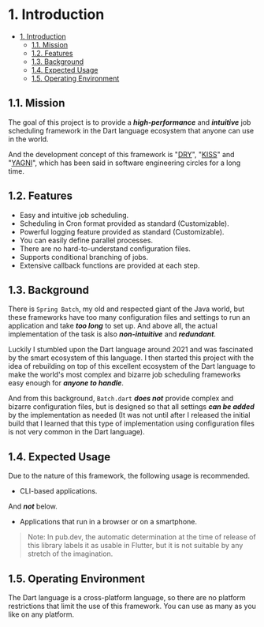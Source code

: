 # 1. Introduction

<!-- TOC -->

- [1. Introduction](#1-introduction)
  - [1.1. Mission](#11-mission)
  - [1.2. Features](#12-features)
  - [1.3. Background](#13-background)
  - [1.4. Expected Usage](#14-expected-usage)
  - [1.5. Operating Environment](#15-operating-environment)

<!-- /TOC -->

## 1.1. Mission

The goal of this project is to provide a **_high-performance_** and **_intuitive_** job scheduling framework in the Dart language ecosystem that anyone can use in the world.

And the development concept of this framework is "[DRY](https://en.wikipedia.org/wiki/Don%27t_repeat_yourself)", "[KISS](https://en.wikipedia.org/wiki/KISS_principle)" and "[YAGNI](https://en.wikipedia.org/wiki/You_aren%27t_gonna_need_it)", which has been said in software engineering circles for a long time.

## 1.2. Features

- Easy and intuitive job scheduling.
- Scheduling in Cron format provided as standard (Customizable).
- Powerful logging feature provided as standard (Customizable).
- You can easily define parallel processes.
- There are no hard-to-understand configuration files.
- Supports conditional branching of jobs.
- Extensive callback functions are provided at each step.

## 1.3. Background

There is `Spring Batch`, my old and respected giant of the Java world, but these frameworks have too many configuration files and settings to run an application and take **_too long_** to set up. And above all, the actual implementation of the task is also **_non-intuitive_** and **_redundant_**.

Luckily I stumbled upon the Dart language around 2021 and was fascinated by the smart ecosystem of this language. I then started this project with the idea of rebuilding on top of this excellent ecosystem of the Dart language to make the world's most complex and bizarre job scheduling frameworks easy enough for **_anyone to handle_**.

And from this background, `Batch.dart` **_does not_** provide complex and bizarre configuration files, but is designed so that all settings **_can be added_** by the implementation as needed (It was not until after I released the initial build that I learned that this type of implementation using configuration files is not very common in the Dart language).

## 1.4. Expected Usage

Due to the nature of this framework, the following usage is recommended.

- CLI-based applications.

And **_not_** below.

- Applications that run in a browser or on a smartphone.

> Note:
> In pub.dev, the automatic determination at the time of release of this library labels it as usable in Flutter, but it is not suitable by any stretch of the imagination.

## 1.5. Operating Environment

The Dart language is a cross-platform language, so there are no platform restrictions that limit the use of this framework. You can use as many as you like on any platform.
